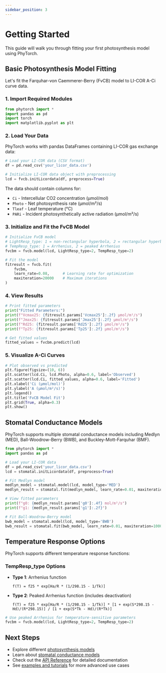 ```yaml
---
sidebar_position: 3
---
```


# Getting Started

This guide will walk you through fitting your first photosynthesis model using PhyTorch.

## Basic Photosynthesis Model Fitting

Let's fit the Farquhar-von Caemmerer-Berry (FvCB) model to LI-COR A-Ci curve data.

### 1. Import Required Modules

```python
from phytorch import *
import pandas as pd
import torch
import matplotlib.pyplot as plt
```

### 2. Load Your Data

PhyTorch works with pandas DataFrames containing LI-COR gas exchange data:

```python
# Load your LI-COR data (CSV format)
df = pd.read_csv('your_licor_data.csv')

# Initialize LI-COR data object with preprocessing
lcd = fvcb.initLicordata(df, preprocess=True)
```

The data should contain columns for:
- `Ci` - Intercellular CO2 concentration (μmol/mol)
- `Photo` - Net photosynthesis rate (μmol/m²/s)
- `Tleaf` - Leaf temperature (°C)
- `PARi` - Incident photosynthetically active radiation (μmol/m²/s)

### 3. Initialize and Fit the FvCB Model

```python
# Initialize FvCB model
# LightResp_type: 1 = non-rectangular hyperbola, 2 = rectangular hyperbola
# TempResp_type: 1 = Arrhenius, 2 = peaked Arrhenius
fvcbm = fvcb.model(lcd, LightResp_type=2, TempResp_type=2)

# Fit the model
fitresult = fvcb.fit(
    fvcbm,
    learn_rate=0.08,      # Learning rate for optimization
    maxiteration=20000    # Maximum iterations
)
```

### 4. View Results

```python
# Print fitted parameters
print("Fitted Parameters:")
print(f"Vcmax25: {fitresult.params['Vcmax25']:.2f} μmol/m²/s")
print(f"Jmax25: {fitresult.params['Jmax25']:.2f} μmol/m²/s")
print(f"Rd25: {fitresult.params['Rd25']:.2f} μmol/m²/s")
print(f"Tp25: {fitresult.params['Tp25']:.2f} μmol/m²/s")

# Get fitted values
fitted_values = fvcbm.predict(lcd)
```

### 5. Visualize A-Ci Curves

```python
# Plot observed vs predicted
plt.figure(figsize=(10, 6))
plt.scatter(lcd.Ci, lcd.Photo, alpha=0.6, label='Observed')
plt.scatter(lcd.Ci, fitted_values, alpha=0.6, label='Fitted')
plt.xlabel('Ci (μmol/mol)')
plt.ylabel('A (μmol/m²/s)')
plt.legend()
plt.title('FvCB Model Fit')
plt.grid(True, alpha=0.3)
plt.show()
```

## Stomatal Conductance Models

PhyTorch supports multiple stomatal conductance models including Medlyn (MED), Ball-Woodrow-Berry (BWB), and Buckley-Mott-Farquhar (BMF).

```python
from phytorch import *
import pandas as pd

# Load your LI-COR data
df = pd.read_csv('your_licor_data.csv')
lcd = stomatal.initLicordata(df, preprocess=True)

# Fit Medlyn model
medlyn_model = stomatal.model(lcd, model_type='MED')
medlyn_result = stomatal.fit(medlyn_model, learn_rate=0.01, maxiteration=10000)

# View fitted parameters
print(f"g0: {medlyn_result.params['g0']:.4f} mol/m²/s")
print(f"g1: {medlyn_result.params['g1']:.2f}")

# Fit Ball-Woodrow-Berry model
bwb_model = stomatal.model(lcd, model_type='BWB')
bwb_result = stomatal.fit(bwb_model, learn_rate=0.01, maxiteration=10000)
```

## Temperature Response Options

PhyTorch supports different temperature response functions:

### TempResp_type Options

- **Type 1**: Arrhenius function
  ```
  f(T) = f25 * exp[Ha/R * (1/298.15 - 1/Tk)]
  ```

- **Type 2**: Peaked Arrhenius function (includes deactivation)
  ```
  f(T) = f25 * exp[Ha/R * (1/298.15 - 1/Tk)] * [1 + exp(S*298.15 - Hd)/(R*298.15)] / [1 + exp(S*Tk - Hd)/(R*Tk)]
  ```

```python
# Use peaked Arrhenius for temperature-sensitive parameters
fvcbm = fvcb.model(lcd, LightResp_type=2, TempResp_type=2)
```

## Next Steps

- Explore different [photosynthesis models](./models/photosynthesis.md)
- Learn about [stomatal conductance models](./models/stomatal-conductance.md)
- Check out the [API Reference](./api/index.md) for detailed documentation
- See [examples and tutorials](./tutorials/index.md) for more advanced use cases
